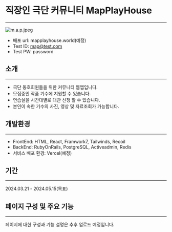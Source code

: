 # 직장인 극단 커뮤니티 MapPlayHouse

---

![m.a.p.jpeg](https://prod-files-secure.s3.us-west-2.amazonaws.com/7894f52f-4a38-406e-971a-b8e2d9c3b486/8d4c5376-578d-4dab-bfe4-164786895b64/m.a.p.jpeg)

- 배포 url: mapplayhouse.world(예정)
- Test ID: map@test.com
- Test PW: password

## 소개

---

- 극단 동호회원들을 위한 커뮤니티 웹앱입니다.
- 모집중인 작품 기수에 지원할 수 있습니다.
- 연습실을 시간대별로 대관 신청 할 수 있습니다.
- 본인이 속한 기수의 사진, 영상 및 자료조회가 가능합니다.

## 개발환경

---

- FrontEnd: HTML, React, Framwork7, Tailwinds, Recoil
- BackEnd: RubyOnRails, PostgreSQL, Activeadmin, Redis
- 서비스 배포 환경: Vercel(예정)

## 기간

---

2024.03.21 - 2024.05.15(목표)

## 페이지 구성 및 주요 기능

---

페이지에 대한 구성과 기능 설명은 추후 업로드 예정입니다.
